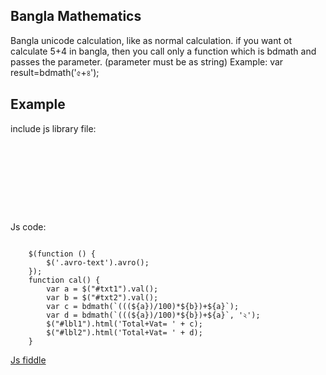 ## Bangla Mathematics
Bangla unicode calculation, like as normal calculation.
if you want ot calculate 5+4 in bangla, then you call only a function 
which is bdmath and passes the parameter. (parameter must be as string)
Example:
var result=bdmath('৫+৪');


## Example

<p>include js library file:</p>

<pre><code>
<script src="https://code.jquery.com/jquery-3.7.1.min.js" type="text/javascript"></script>
<script src="/js/unicodemath.js" type="text/javascript"></script>
<script src="/js/avro-v1.1.4.min.js" type="text/javascript"></script>
</code></pre>

<p>Js code:</p>

<pre><code>
    $(function () {
        $('.avro-text').avro();
    });
    function cal() {
        var a = $("#txt1").val();
        var b = $("#txt2").val();
        var c = bdmath(`(((${a})/100)*${b})+${a}`);
        var d = bdmath(`(((${a})/100)*${b})+${a}`, '২');
        $("#lbl1").html('Total+Vat= ' + c);
        $("#lbl2").html('Total+Vat= ' + d);
    }
</code></pre>


[Js fiddle](//jsfiddle.net/mdakhtaruzzaman/515k7a8m/19/embed/)
